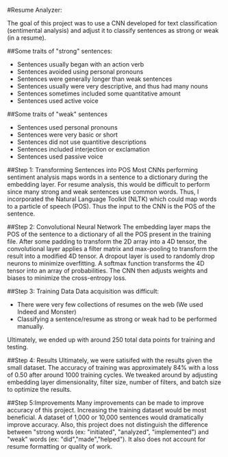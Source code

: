 #Resume Analyzer:

The goal of this project was to use a CNN developed for text classification (sentimental analysis) and adjust it to classify sentences as strong or weak (in a resume).

##Some traits of "strong" sentences:
  * Sentences usually began with an action verb
  * Sentences avoided using personal pronouns
  * Sentences were generally longer than weak sentences
  * Sentences usually were very descriptive, and thus had many nouns
  * Sentences sometimes included some quantitative amount
  * Sentences used active voice
  
##Some traits of "weak" sentences
  * Sentences used personal pronouns
  * Sentences were very basic or short
  * Sentences did not use quantitive descriptions
  * Sentences included interjection or exclamation
  * Sentences used passive voice
  
##Step 1: Transforming Sentences into POS
Most CNNs performing sentiment analysis maps words in a sentence to a dictionary during the embedding layer. For resume analysis, this would be difficult to perform since many strong and weak sentences use common words. Thus, I incorporated the Natural Language Toolkit (NLTK) which could map words to a particle of speech (POS). Thus the input to the CNN is the POS of the sentence. 

##Step 2: Convolutional Neural Network
The embedding layer maps the POS of the sentence to a dictionary of all the POS present in the training file. After some padding to transform the 2D array into a 4D tensor, the convolutional layer applies a filter matrix and max-pooling to transform the result into a modified 4D tensor. A dropout layer is used to randomly drop neurons to minimize overfitting. A softmax function transforms the 4D tensor into an array of probabilities. The CNN then adjusts weights and biases to minimize the cross-entropy loss. 

##Step 3: Training Data
Data acquisition was difficult: 
* There were very few collections of resumes on the web (We used Indeed and Monster) 
* Classifying a sentence/resume as strong or weak had to be performed manually. 

Ultimately, we ended up with around 250 total data points for training and testing. 

##Step 4: Results
Ultimately, we were satisifed with the results given the small dataset. The accuracy of training was approximately 84% with a loss of 0.50 after around 1000 training cycles. We tweaked around by adjusting embedding layer dimensionality, filter size, number of filters, and batch size to optimize the results. 

##Step 5:Improvements
Many improvements can be made to improve accuracy of this project. Increasing the training dataset would be most beneficial. A dataset of 1,000 or 10,000 sentences would dramatically improve accuracy. Also, this project does not distinguish the difference between "strong words (ex: "initiated", "analyzed", "implemented") and "weak" words (ex: "did","made","helped"). It also does not account for resume formatting or quality of work. 
